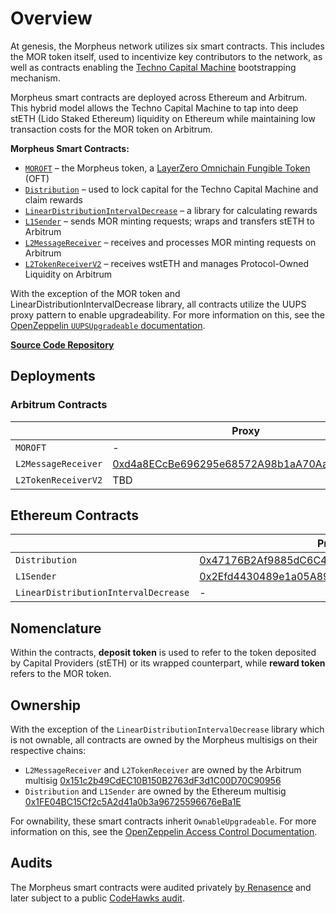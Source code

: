 # Overview

At genesis, the Morpheus network utilizes six smart contracts. This includes the MOR token itself, used to incentivize key contributors to the network, as well as contracts enabling the [Techno Capital Machine](https://github.com/MorpheusAIs/Docs/blob/main/!KEYDOCS%20README%20FIRST!/TechnoCapitalMachineTCM.md) bootstrapping mechanism.

Morpheus smart contracts are deployed across Ethereum and Arbitrum. This hybrid model allows the Techno Capital Machine to tap into deep stETH (Lido Staked Ethereum) liquidity on Ethereum while maintaining low transaction costs for the MOR token on Arbitrum.

**Morpheus Smart Contracts:**
* [`MOROFT`](MOROFT.md) – the Morpheus token, a [LayerZero Omnichain Fungible Token](https://docs.layerzero.network/v2/developers/evm/oft/quickstart) (OFT)
* [`Distribution`](Distribution.md) – used to lock capital for the Techno Capital Machine and claim rewards
* [`LinearDistributionIntervalDecrease`](LinearDistributionIntervalDecrease.md) – a library for calculating rewards
* [`L1Sender`](L1Sender.md) – sends MOR minting requests; wraps and transfers stETH to Arbitrum
* [`L2MessageReceiver`](L2MessageReceiver.md) – receives and processes MOR minting requests on Arbitrum
* [`L2TokenReceiverV2`](L2TokenReceiverV2.md) – receives wstETH and manages Protocol-Owned Liquidity on Arbitrum

With the exception of the MOR token and LinearDistributionIntervalDecrease library, all contracts utilize the UUPS proxy pattern to enable upgradeability. For more information on this, see the [OpenZeppelin `UUPSUpgradeable` documentation](https://docs.openzeppelin.com/contracts/5.x/api/proxy#UUPSUpgradeable).

[**Source Code Repository**](https://github.com/MorpheusAIs/SmartContracts)

## Deployments

### Arbitrum Contracts

|                     | Proxy                                                                                                                | Implementation                                                                                                       |
|---------------------|----------------------------------------------------------------------------------------------------------------------|----------------------------------------------------------------------------------------------------------------------|
| `MOROFT`            | -                                                                                                                    | [0x092bAaDB7DEf4C3981454dD9c0A0D7FF07bCFc86](https://arbiscan.io/token/0x092baadb7def4c3981454dd9c0a0d7ff07bcfc86) |
| `L2MessageReceiver` | [0xd4a8ECcBe696295e68572A98b1aA70Aa9277d427](https://arbiscan.io/address/0xd4a8ECcBe696295e68572A98b1aA70Aa9277d427) | [0x2Efd4430489e1a05A89c2f51811aC661B7E5FF84](https://arbiscan.io/address/0x2Efd4430489e1a05A89c2f51811aC661B7E5FF84) |
| `L2TokenReceiverV2` | TBD                                                                                                                  | TBD                                                                                                                  |

## Ethereum Contracts

|                                      | Proxy                                                                                                                 | Implementation                                                                                                        |
|--------------------------------------|-----------------------------------------------------------------------------------------------------------------------|-----------------------------------------------------------------------------------------------------------------------|
| `Distribution`                       | [0x47176B2Af9885dC6C4575d4eFd63895f7Aaa4790](https://etherscan.io/address/0x47176B2Af9885dC6C4575d4eFd63895f7Aaa4790) | [0x24C09A0C047e8A439f26682Ea51c7157b3cCc20b](https://etherscan.io/address/0x24C09A0C047e8A439f26682Ea51c7157b3cCc20b) |
| `L1Sender`                           | [0x2Efd4430489e1a05A89c2f51811aC661B7E5FF84](https://etherscan.io/address/0x2efd4430489e1a05a89c2f51811ac661b7e5ff84) | [0x6b1A3D8F84094667e38247D6FcA6F814e11aE9fE](https://etherscan.io/address/0x6b1A3D8F84094667e38247D6FcA6F814e11aE9fE) |
| `LinearDistributionIntervalDecrease` | -                                                                                                                     | [0x7431aDa8a591C955a994a21710752EF9b882b8e3](https://etherscan.io/address/0x7431aDa8a591C955a994a21710752EF9b882b8e3) |

## Nomenclature

Within the contracts, **deposit token** is used to refer to the token deposited by Capital Providers (stETH) or its wrapped counterpart, while **reward token** refers to the MOR token.

## Ownership

With the exception of the `LinearDistributionIntervalDecrease` library which is not ownable, all contracts are owned by the Morpheus multisigs on their respective chains:
- `L2MessageReceiver` and `L2TokenReceiver` are owned by the Arbitrum multisig [0x151c2b49CdEC10B150B2763dF3d1C00D70C90956](https://arbiscan.io/address/0x151c2b49CdEC10B150B2763dF3d1C00D70C90956)
- `Distribution` and `L1Sender` are owned by the Ethereum multisig [0x1FE04BC15Cf2c5A2d41a0b3a96725596676eBa1E](https://etherscan.io/address/0x1fe04bc15cf2c5a2d41a0b3a96725596676eba1e)

For ownability, these smart contracts inherit `OwnableUpgradeable`. For more information on this, see the [OpenZeppelin Access Control Documentation](https://docs.openzeppelin.com/contracts/5.x/api/access).

## Audits

The Morpheus smart contracts were audited privately [by Renasence](https://github.com/MorpheusAIs/Docs/blob/main/Testing%20Reports/report-v2%20of%20Morpheus%20Audit.pdf) and later subject to a public [CodeHawks audit](https://www.codehawks.com/contests/clrzgrole0007xtsq0gfdw8if).
